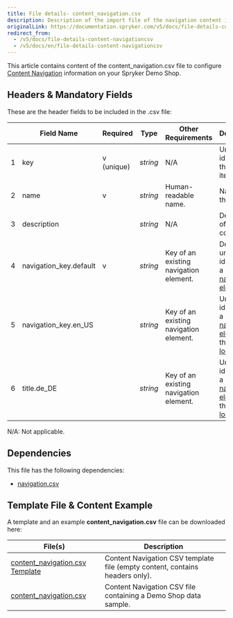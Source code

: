 ```yaml
---
title: File details- content_navigation.csv
description: Description of the import file of the navigation content item.
originalLink: https://documentation.spryker.com/v5/docs/file-details-content-navigationcsv
redirect_from:
  - /v5/docs/file-details-content-navigationcsv
  - /v5/docs/en/file-details-content-navigationcsv
---
```


This article contains content of the content_navigation.csv file to configure [Content Navigation](https://documentation.spryker.com/docs/en/content-items-feature-overview#content-item) information on your Spryker Demo Shop.

## Headers & Mandatory Fields
These are the header fields to be included in the .csv file:


|  | Field Name | Required | Type | Other Requirements | Description |
| --- | --- | --- | --- | --- | --- |
| 1 | key | v (unique)| *string* | N/A | Unique identifier of the content item. |
| 2 | name | v | *string* | Human-readable name. | Name of the content. |
| 3 | description |   | *string* | N/A  | Description of the content. |
| 4 | navigation_key.default | v | *string* | Key of an existing navigation element. | Default unique identifier of a [navigation element](https://documentation.spryker.com/docs/en/file-details-navigationcsv).  |
| 5 | navigation_key.en_US |  | *string* | Key of an existing navigation element. | Unique identifier of a [navigation element](https://documentation.spryker.com/docs/en/file-details-navigationcsv) for the `en_US` [locale](https://documentation.spryker.com/docs/en/multi-language-setup). |
| 6 | title.de_DE |  | *string* | Key of an existing navigation element. | Unique identifier of a [navigation element](https://documentation.spryker.com/docs/en/file-details-navigationcsv) for the `de_DE` [locale](https://documentation.spryker.com/docs/en/multi-language-setup). |


N/A: Not applicable.

## Dependencies
This file has the following dependencies:

* [navigation.csv](https://documentation.spryker.com/docs/en/file-details-navigationcsv) 

## Template File & Content Example
A template and an example **content_navigation.csv** file can be downloaded here:


| File(s) | Description |
| --- | --- |
| [content_navigation.csv Template](https://spryker.s3.eu-central-1.amazonaws.com/docs/Developer+Guide/Back-End/Data+Manipulation/Data+Ingestion/Data+Import/Data+Import+Categories/Content+Management/Template+content_navigation.csv) | Content Navigation CSV template file (empty content, contains headers only). |
| [content_navigation.csv](https://spryker.s3.eu-central-1.amazonaws.com/docs/Developer+Guide/Back-End/Data+Manipulation/Data+Ingestion/Data+Import/Data+Import+Categories/Content+Management/content_navigation.csv) | Content Navigation CSV file containing a Demo Shop data sample. |


 



	
 
 



